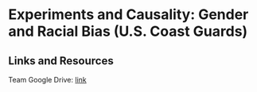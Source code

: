 # Experiments and Causality: Gender and Racial Bias (U.S. Coast Guards)




## Links and Resources

Team Google Drive: [link](https://drive.google.com/drive/folders/18yaVOAfwbdqiGPOwfXl0aif_kf5AELBB?usp=sharing)
